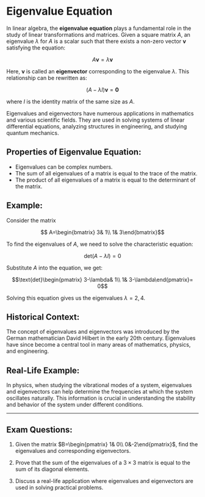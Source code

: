 # Eigenvalue Equation

In linear algebra, the **eigenvalue equation** plays a fundamental role in the study of linear transformations and matrices. Given a square matrix $A$, an eigenvalue $\lambda$ for $A$ is a scalar such that there exists a non-zero vector $\mathbf{v}$ satisfying the equation:

$$ A\mathbf{v}=\lambda\mathbf{v}$$

Here, $\mathbf{v}$ is called an **eigenvector** corresponding to the eigenvalue $\lambda$. This relationship can be rewritten as:

$$(A-\lambda I)\mathbf{v}=\mathbf{0}$$

where $I$ is the identity matrix of the same size as $A$.

Eigenvalues and eigenvectors have numerous applications in mathematics and various scientific fields. They are used in solving systems of linear differential equations, analyzing structures in engineering, and studying quantum mechanics.

## Properties of Eigenvalue Equation:

- Eigenvalues can be complex numbers.
- The sum of all eigenvalues of a matrix is equal to the trace of the matrix.
- The product of all eigenvalues of a matrix is equal to the determinant of the matrix.

## Example:

Consider the matrix

$$ A=\begin{bmatrix} 3& 1\\ 1& 3\end{bmatrix}$$

To find the eigenvalues of $A$, we need to solve the characteristic equation:

$$\text{det}(A-\lambda I)= 0$$

Substitute $A$ into the equation, we get:

$$\text{det}\begin{pmatrix} 3-\lambda& 1\\ 1& 3-\lambda\end{pmatrix}= 0$$

Solving this equation gives us the eigenvalues $\lambda= 2, 4$.

## Historical Context:

The concept of eigenvalues and eigenvectors was introduced by the German mathematician David Hilbert in the early 20th century. Eigenvalues have since become a central tool in many areas of mathematics, physics, and engineering.

## Real-Life Example:

In physics, when studying the vibrational modes of a system, eigenvalues and eigenvectors can help determine the frequencies at which the system oscillates naturally. This information is crucial in understanding the stability and behavior of the system under different conditions.

---

## Exam Questions:

1. Given the matrix $B=\begin{pmatrix} 1& 0\\ 0&-2\end{pmatrix}$, find the eigenvalues and corresponding eigenvectors.
   
2. Prove that the sum of the eigenvalues of a $3\times 3$ matrix is equal to the sum of its diagonal elements.

3. Discuss a real-life application where eigenvalues and eigenvectors are used in solving practical problems.